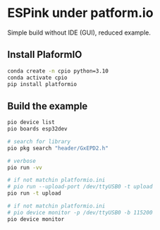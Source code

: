 # ESPink under patform.io

Simple build without IDE (GUI), reduced example.

## Install PlaformIO

```bash
conda create -n cpio python=3.10
conda activate cpio
pip install platformio
```

## Build the example

```bash
pio device list
pio boards esp32dev

# search for library
pio pkg search "header/GxEPD2.h"

# verbose
pio run -vv

# if not matchin platformio.ini
# pio run --upload-port /dev/ttyUSB0 -t upload
pio run -t upload

# if not matchin platformio.ini
# pio device monitor -p /dev/ttyUSB0 -b 115200
pio device monitor
```

